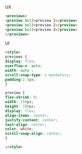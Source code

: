 <link rel="preload" as="style" href="https://actwu.github.io/md.css">
<link rel="stylesheet" href="https://actwu.github.io/md.css">

UX
```html
<previews>
<preview bol2>preview 1</preview>
<preview bol2>preview 2</preview>
<preview bol2>preview 3</preview>
</previews>
```
UI
```html
<style>
previews {
display: flex;
overflow-x: auto;
width: auto ;
scroll-snap-type: x mandatory;
padding:2.5px;
}

preview {
flex-shrink: 0;
width: 150px;
height: 190px;
display: flex;
align-items: center;
justify-content: center;
text-align: center;
color: white;
scroll-snap-align: center; 
}

</style>
```
